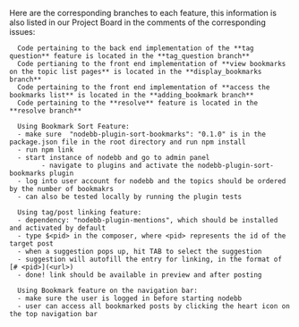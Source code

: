 Here are the  corresponding branches to each feature, this information is also listed in our Project Board in the comments of the corresponding issues:

      Code pertaining to the back end implementation of the **tag question** feature is located in the **tag_question branch**
      Code pertianing to the front end implementation of **view bookmarks on the topic list pages** is located in the **display_bookmarks branch**
      Code pertaining to the front end implementation of **access the bookmarks list** is located in the **adding_bookmark branch**
      Code pertaining to the **resolve** feature is located in the **resolve branch**

      Using Bookmark Sort Feature:
      - make sure  "nodebb-plugin-sort-bookmarks": "0.1.0" is in the package.json file in the root directory and run npm install
      - run npm link
      - start instance of nodebb and go to admin panel
            - navigate to plugins and activate the nodebb-plugin-sort-bookmarks plugin
      - log into user account for nodebb and the topics should be ordered by the number of bookmakrs
      - can also be tested locally by running the plugin tests 

      Using tag/post linking feature:
      - dependency: "nodebb-plugin-mentions", which should be installed and activated by default
      - type $<pid> in the composer, where <pid> represents the id of the target post 
      - when a suggestion pops up, hit TAB to select the suggestion
      - suggestion will autofill the entry for linking, in the format of [# <pid>](<url>)
      - done! link should be available in preview and after posting
      
      Using Bookmark feature on the navigation bar:
      - make sure the user is logged in before starting nodebb
      - user can access all bookmarked posts by clicking the heart icon on the top navigation bar

